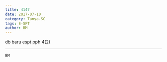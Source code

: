 ```yaml
---
title: 4147
date: 2017-07-10
category: Tanya-SC
tags: E-SPT
author: BM
---
```


db baru espt pph 4(2)

---



`BM`
